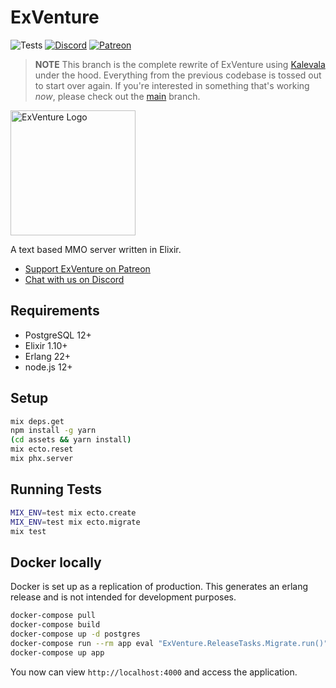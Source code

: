 # ExVenture

![Tests](https://github.com/oestrich/ex_venture/workflows/Tests/badge.svg)
[![Discord](https://img.shields.io/badge/chat-discord-7289da.svg)][discord]
[![Patreon](https://img.shields.io/badge/support-patreon-F96854.svg)](https://www.patreon.com/ericoestrich)

> **NOTE** This branch is the complete rewrite of ExVenture using [Kalevala](https://github.com/oestrich/kalevala) under the hood. Everything from the previous codebase is tossed out to start over again. If you're interested in something that's working _now_, please check out the [main](https://github.com/oestrich/ex_venture/tree/main) branch.

<img src="https://raw.githubusercontent.com/oestrich/ex_venture/main/docs/images/exventure.png" alt="ExVenture Logo" width="200" />

A text based MMO server written in Elixir.

- [Support ExVenture on Patreon](https://www.patreon.com/ericoestrich)
- [Chat with us on Discord][discord]

## Requirements

- PostgreSQL 12+
- Elixir 1.10+
- Erlang 22+
- node.js 12+

## Setup

```bash
mix deps.get
npm install -g yarn
(cd assets && yarn install)
mix ecto.reset
mix phx.server
```

## Running Tests

```bash
MIX_ENV=test mix ecto.create
MIX_ENV=test mix ecto.migrate
mix test
```

## Docker locally

Docker is set up as a replication of production. This generates an erlang release and is not intended for development purposes.

```bash
docker-compose pull
docker-compose build
docker-compose up -d postgres
docker-compose run --rm app eval "ExVenture.ReleaseTasks.Migrate.run()"
docker-compose up app
```

You now can view `http://localhost:4000` and access the application.

[discord]: https://discord.gg/GPEa6dB
